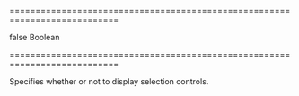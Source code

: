 ===========================================================================
<!--default-->false<!--/default-->
<!--type-->Boolean<!--/type-->
===========================================================================

<!--shortDescription-->
Specifies whether or not to display selection controls.
<!--/shortDescription-->

<!--fullDescription-->

<!--/fullDescription-->
